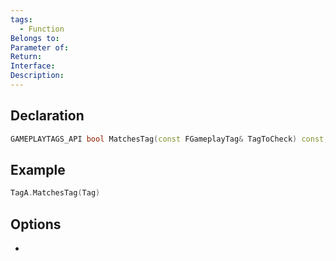 ```yaml
---
tags:
  - Function
Belongs to: 
Parameter of: 
Return: 
Interface: 
Description:
---
```


## Declaration

```cpp
GAMEPLAYTAGS_API bool MatchesTag(const FGameplayTag& TagToCheck) const;
```

## Example

```cpp
TagA.MatchesTag(Tag)
```

## Options
- 